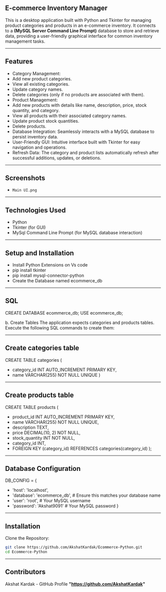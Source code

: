 ## E-commerce Inventory Manager

This is a desktop application built with Python and Tkinter for managing product categories and products in an e-commerce inventory. It connects to a **(MySQL Server Command Line Prompt)** database to store and retrieve data, providing a user-friendly graphical interface for common inventory management tasks.

---

## Features
- Category Management:
- Add new product categories.
- View all existing categories.
- Update category names.
- Delete categories (only if no products are associated with them).
- Product Management:
- Add new products with details like name, description, price, stock quantity, and category.
- View all products with their associated category names.
- Update product stock quantities.
- Delete products.
- Database Integration: Seamlessly interacts with a MySQL database to persist inventory data.
- User-Friendly GUI: Intuitive interface built with Tkinter for easy navigation and operations.
- Refresh Data: The category and product lists automatically refresh after successful additions, updates, or deletions.

--- 

## Screenshots
- `Main UI.png`

---

## Technologies Used
- Python 
- Tkinter (for GUI)
- MySql Command Line Prompt (for MySQL database interaction)

---

## Setup and Installation
- Install Python Extensions on Vs code 
- pip install tkinter
- pip install mysql-connector-python
- Create the Database named ecommerce_db 


---

## SQL
CREATE DATABASE ecommerce_db;
USE ecommerce_db;

b. Create Tables
The application expects categories and products tables. Execute the following SQL commands to create them:

---

## Create categories table

CREATE TABLE categories (
 - category_id INT AUTO_INCREMENT PRIMARY KEY,
  - name VARCHAR(255) NOT NULL UNIQUE
)

---

## Create products table
CREATE TABLE products (
- product_id INT AUTO_INCREMENT PRIMARY KEY,
- name VARCHAR(255) NOT NULL UNIQUE,
-  description TEXT,
- price DECIMAL(10, 2) NOT NULL,
-  stock_quantity INT NOT NULL,
- category_id INT,
- FOREIGN KEY (category_id) REFERENCES categories(category_id)
);

---

## Database Configuration
DB_CONFIG = {
  -  'host': 'localhost',
  - 'database': 'ecommerce_db', # Ensure this matches your database name
  - 'user': 'root',             # Your MySQL username
  -  'password': 'Akshat9091'    # Your MySQL password
}

---

## Installation
Clone the Repository:
```sh
git clone https://github.com/AkshatKardak/Ecommerce-Python.git
cd Ecommerce-Python
```

---

## Contributors
Akshat Kardak - GitHub Profile **"https://github.com/AkshatKardak"**
